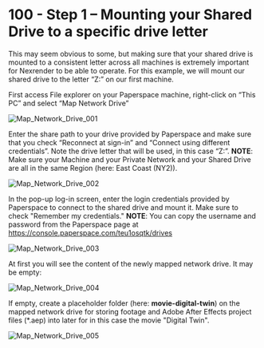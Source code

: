 # 100 - Step 1 – Mounting your Shared Drive to a specific drive letter

This may seem obvious to some, but making sure that your shared drive is mounted to a consistent letter across all machines is extremely important for Nexrender to be able to operate. For this example, we will mount our shared drive to the letter “Z:” on our first machine.

First access File explorer on your Paperspace machine, right-click on “This PC” and select “Map Network Drive”

![Map_Network_Drive_001](https://github.com/vanHeemstraSystems/nexrender/assets/1499433/84ad5e08-f1e0-49f0-83ed-13c47bf05cc2)

Enter the share path to your drive provided by Paperspace and make sure that you check “Reconnect at sign-in” and “Connect using different credentials”. Note the drive letter that will be used, in this case “Z:”. **NOTE**: Make sure your Machine and your Private Network and your Shared Drive are all in the same Region (here: East Coast (NY2)).

![Map_Network_Drive_002](https://github.com/vanHeemstraSystems/nexrender/assets/1499433/bc16601f-e1c0-4a68-93fa-a8749c000f32)

In the pop-up log-in screen, enter the login credentials provided by Paperspace to connect to the shared drive and mount it. Make sure to check "Remember my credentials." **NOTE**: You can copy the username and password from the Paperspace page at https://console.paperspace.com/teu1osqtk/drives

![Map_Network_Drive_003](https://github.com/vanHeemstraSystems/nexrender/assets/1499433/1288ddd4-ab42-4f51-a9f3-8f7f41668996)

At first you will see the content of the newly mapped network drive. It may be empty:

![Map_Network_Drive_004](https://github.com/vanHeemstraSystems/nexrender/assets/1499433/70b253e7-104e-47bf-b8e8-cc885d26726b)

If empty, create a placeholder folder (here: **movie-digital-twin**) on the mapped network drive for storing footage and Adobe After Effects project files (*.aep) into later for in this case the movie "Digital Twin".

![Map_Network_Drive_005](https://github.com/vanHeemstraSystems/nexrender/assets/1499433/abe7dc6e-025e-430c-9229-3a2a28345364)